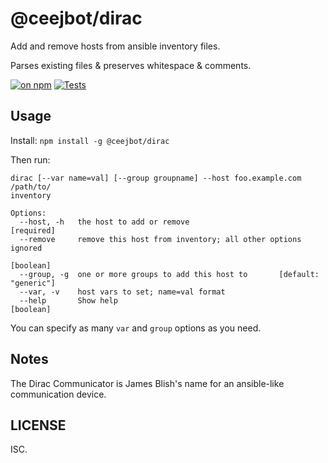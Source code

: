 # @ceejbot/dirac

Add and remove hosts from ansible inventory files.

Parses existing files & preserves whitespace & comments.

[![on npm](http://img.shields.io/ceejbot/v/@ceejbot/dirac.svg?style=flat)](https://www.npmjs.org/package/@ceejbot/dirac)  [![Tests](http://img.shields.io/travis/ceejbot/dirac.svg?style=flat)](http://travis-ci.org/ceejbot/dirac)  
## Usage

Install: `npm install -g @ceejbot/dirac`

Then run:

```
dirac [--var name=val] [--group groupname] --host foo.example.com /path/to/
inventory

Options:
  --host, -h   the host to add or remove                              [required]
  --remove     remove this host from inventory; all other options ignored
                                                                       [boolean]
  --group, -g  one or more groups to add this host to       [default: "generic"]
  --var, -v    host vars to set; name=val format
  --help       Show help                                               [boolean]
```

You can specify as many `var` and `group` options as you need.

## Notes

The Dirac Communicator is James Blish's name for an ansible-like communication device.

## LICENSE

ISC.
